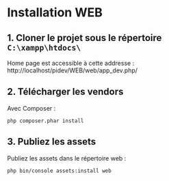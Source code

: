 
# Installation WEB

## 1. Cloner le projet sous le répertoire `C:\xampp\htdocs\`
Home page est accessible à cette addresse : http://localhost/pidev/WEB/web/app_dev.php/


## 2. Télécharger les vendors
Avec Composer  :

    php composer.phar install

## 3. Publiez les assets
Publiez les assets dans le répertoire web :

    php bin/console assets:install web

